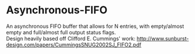 # Asynchronous-FIFO

An asynchronous FIFO buffer that allows for N entries, with empty/almost empty and full/almost full output status flags.  
Design heavily based off Clifford E. Cummings' work: http://www.sunburst-design.com/papers/CummingsSNUG2002SJ_FIFO2.pdf  
  
